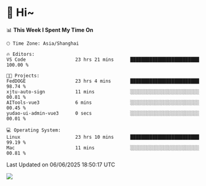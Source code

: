# 👋 Hi~

<!--START_SECTION:waka-->
📊 **This Week I Spent My Time On** 

```text
🕑︎ Time Zone: Asia/Shanghai

🔥 Editors: 
VS Code                  23 hrs 21 mins      █████████████████████████   100.00 % 

🐱‍💻 Projects: 
FedDOGE                  23 hrs 4 mins       █████████████████████████   98.74 % 
xjtu-auto-sign           11 mins             ░░░░░░░░░░░░░░░░░░░░░░░░░   00.81 % 
AITools-vue3             6 mins              ░░░░░░░░░░░░░░░░░░░░░░░░░   00.45 % 
yudao-ui-admin-vue3      0 secs              ░░░░░░░░░░░░░░░░░░░░░░░░░   00.01 % 

💻 Operating System: 
Linux                    23 hrs 10 mins      █████████████████████████   99.19 % 
Mac                      11 mins             ░░░░░░░░░░░░░░░░░░░░░░░░░   00.81 % 
```


 Last Updated on 06/06/2025 18:50:17 UTC
<!--END_SECTION:waka-->

![](https://komarev.com/ghpvc/?username=lvdongyi&label=Profile%20views&color=0e75b6&style=flat)
<!---
lvdongyi/lvdongyi is a ✨ special ✨ repository because its `README.md` (this file) appears on your GitHub profile.
You can click the Preview link to take a look at your changes.
--->
